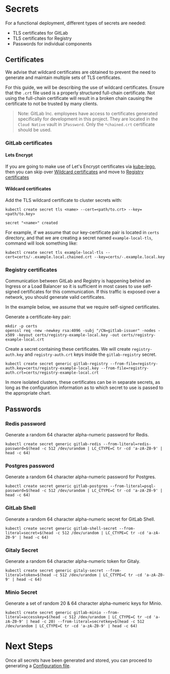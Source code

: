 # Secrets

For a functional deployment, different types of secrets are needed:

* TLS certificates for GitLab
* TLS certificates for Registry
* Passwords for individual components

## Certificates

We advise that wildcard certificates are obtained to prevent the need to
generate and maintain multiple sets of TLS certificates.

For this guide, we will be describing the use of wildcard
certificates. Ensure that the `.crt` file used is a properly structured full-chain
certificate. Not using the full-chain certificate will result in a broken chain causing
the certificate to not be trusted by many clients.

> Note: GitLab Inc. employees have access to certificates generated specifically for
development in this project. They are located in the `Cloud Native`
vault in `1Password`. Only the `*chained.crt` certificate should be used.

### GitLab certificates

#### Lets Encrypt

If you are going to make use of Let's Encrypt certificates via [kube-lego](../kube-lego/README.md), then you can skip over [Wildcard certificates](#wildcard-certificates) and move to [Registry certificates](#registry-certificates)

#### Wildcard certificates
Add the TLS wildcard certificate to cluster secrets with:

```
kubectl create secret tls <name> --cert=<path/to.crt> --key=<path/to.key>

secret "<name>" created
```

For example, if we assume that our key-certificate pair is located in `certs` directory,
and that we are creating a secret named `example-local-tls`, command will look
something like:

```
kubectl create secret tls example-local-tls --cert=certs/-.example.local.chained.crt --key=certs/-.example.local.key
```

### Registry certificates

Communication between GitLab and Registry is happening behind an Ingress or a
Load Balancer so it is sufficient in most cases to use self-signed certificates
for this communication. If this traffic is exposed over a network, you
should generate valid certificates.

In the example below, we assume that we require self-signed certificates.

Generate a certificate-key pair:

```
mkdir -p certs
openssl req -new -newkey rsa:4096 -subj "/CN=gitlab-issuer" -nodes -x509 -keyout certs/registry-example-local.key -out certs/registry-example-local.crt
```

Create a secret containing these certificates.
 We will create `registry-auth.key` and `registry-auth.crt` keys inside the
`gitlab-registry` secret.

```
kubectl create secret generic gitlab-registry --from-file=registry-auth.key=certs/registry-example-local.key --from-file=registry-auth.crt=certs/registry-example-local.crt
```

In more isolated clusters, these certificates can be in separate secrets, as long
as the configuration information as to which secret to use is passed to the appropriate
chart.

## Passwords

### Redis password

Generate a random 64 character alpha-numeric password for Redis.

```
kubectl create secret generic gitlab-redis --from-literal=redis-password=$(head -c 512 /dev/urandom | LC_CTYPE=C tr -cd 'a-zA-Z0-9' | head -c 64)
```

### Postgres password

Generate a random 64 character alpha-numeric password for Postgres.

```
kubectl create secret generic gitlab-postgres --from-literal=psql-password=$(head -c 512 /dev/urandom | LC_CTYPE=C tr -cd 'a-zA-Z0-9' | head -c 64)
```

### GitLab Shell

Generate a random 64 character alpha-numeric secret for GitLab Shell.

```
kubectl create secret generic gitlab-shell-secret --from-literal=secret=$(head -c 512 /dev/urandom | LC_CTYPE=C tr -cd 'a-zA-Z0-9' | head -c 64)
```

### Gitaly Secret

Generate a random 64 character alpha-numeric token for Gitaly.

```
kubectl create secret generic gitaly-secret --from-literal=token=$(head -c 512 /dev/urandom | LC_CTYPE=C tr -cd 'a-zA-Z0-9' | head -c 64)
```

### Minio Secret

Generate a set of random 20 & 64 character alpha-numeric keys for Minio.

```
kubectl create secret generic gitlab-minio --from-literal=accesskey=$(head -c 512 /dev/urandom | LC_CTYPE=C tr -cd 'a-zA-Z0-9' | head -c 20) --from-literal=secretkey=$(head -c 512 /dev/urandom | LC_CTYPE=C tr -cd 'a-zA-Z0-9' | head -c 64)
```

# Next Steps

Once all secrets have been generated and stored, you can proceed to generating
a [Configuration file](README.md#configuration-file).
